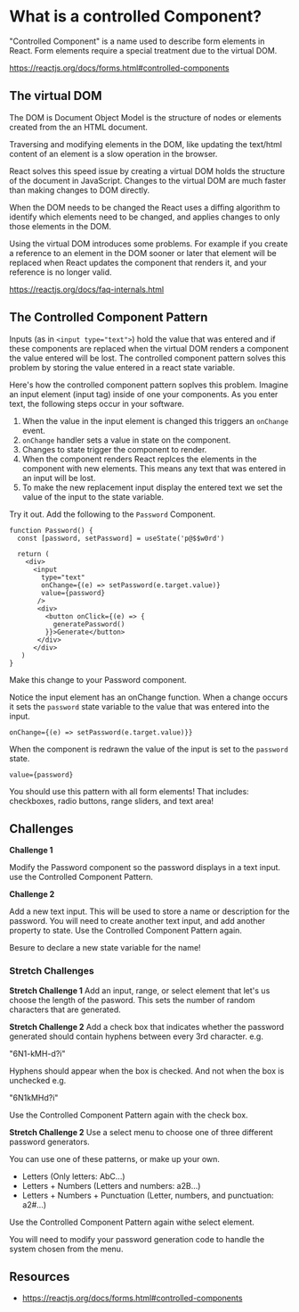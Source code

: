# What is a controlled Component? 

"Controlled Component" is a name used to describe form elements 
in React. Form elements require a special treatment due to the 
virtual DOM. 

https://reactjs.org/docs/forms.html#controlled-components

## The virtual DOM

The DOM is Document Object Model is the structure of nodes or elements created from the an HTML document. 

Traversing and modifying elements in the DOM, like updating the text/html content of an element is a slow operation in the browser. 

React solves this speed issue by creating a virtual DOM holds the structure of the document in JavaScript. Changes to the virtual DOM are much faster than making changes to DOM directly. 

When the DOM needs to be changed the React uses a diffing algorithm to identify which elements need to be changed, and applies changes to only those elements in the DOM. 

Using the virtual DOM introduces some problems. For example if you create a reference to an element in the DOM sooner or later that element will be replaced when React updates the component that renders it, and your reference is no longer valid. 

https://reactjs.org/docs/faq-internals.html

## The Controlled Component Pattern

Inputs (as in `<input type="text">`) hold the value that was entered and if these components are replaced when the virtual DOM renders a component the value entered will be lost. The controlled component pattern solves this problem by storing the value entered in a react state variable. 

Here's how the controlled component pattern soplves this problem. Imagine an input element (input tag) inside of one your components. As you enter text, the following steps occur in your software. 

1. When the value in the input element is changed this triggers an `onChange` event. 
2. `onChange` handler sets a value in state on the component. 
3. Changes to state trigger the component to render. 
4. When the component renders React replces the elements in the component with new elements. This means any text that was entered in an input will be lost. 
5. To make the new replacement input display the entered text we set the value of the input to the state variable. 

Try it out. Add the following to the `Password` Component. 

```JSX
function Password() {
  const [password, setPassword] = useState('p@$$w0rd')
 
  return (
    <div>
      <input 
        type="text"
        onChange={(e) => setPassword(e.target.value)}
        value={password}
       />
       <div>
         <button onClick={(e) => {
           generatePassword()
         }}>Generate</button>
       </div>
      </div>
   )
}
```

Make this change to your Password component. 

Notice the input element has an onChange function. When a change occurs it sets the `password` state variable to the value that was entered into the input. 

`onChange={(e) => setPassword(e.target.value)}}`

When the component is redrawn the value of the input is set to the `password` state. 

`value={password}`

You should use this pattern with all form elements! That includes: checkboxes, radio buttons, range sliders, and text area!

## Challenges 

**Challenge 1**

Modify the Password component so the password displays in a text input. use the Controlled Component Pattern. 

**Challenge 2**

Add a new text input. This will be used to store a name or description for the password. You will need to create another text input, and add another property to state. Use the Controlled Component Pattern again.

Besure to declare a new state variable for the name! 

### Stretch Challenges

**Stretch Challenge 1**
Add an input, range, or select element that let's us choose the length of the pasword. This sets the number of random characters that are generated. 

**Stretch Challenge 2**
Add a check box that indicates whether the password generated should contain hyphens between every 3rd character. e.g.

"6N1-kMH-d?i"

Hyphens should appear when the box is checked. And not when the box is unchecked e.g.

"6N1kMHd?i"

Use the Controlled Component Pattern again with the check box. 

**Stretch Challenge 2**
Use a select menu to choose one of three different password generators. 

You can use one of these patterns, or make up your own. 

- Letters (Only letters: AbC...)
- Letters + Numbers (Letters and numbers: a2B...)
- Letters + Numbers + Punctuation (Letter, numbers, and punctuation: a2#...)

Use the Controlled Component Pattern again withe select element. 

You will need to modify your password generation code to handle the 
system chosen from the menu. 

## Resources 

- https://reactjs.org/docs/forms.html#controlled-components



